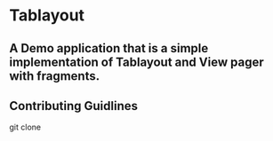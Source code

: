 # Tablayout
## A Demo application that is a simple implementation of Tablayout and View pager with fragments.

## Contributing Guidlines
git clone <Url of branch>
